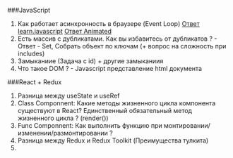 ###JavaScript

1. Как работает асинхронность в браузере (Event Loop)
  [Ответ learn.javascript](https://learn.javascript.ru/event-loop)
  [Ответ Animated](https://dev.to/lydiahallie/javascript-visualized-event-loop-3dif)
2. Есть массив с дубликатами. Как вы избавитесь от дубликатов ? - Ответ - Set, Собрать объект по ключам (+ вопрос на сложность при includes)
3. Замыканиие (Задача с id) + другие замыканиия
4. Что такое DOM ? - Javascript представление html документа

###React + Redux

1. Разница между useState и useRef
2. Class Componnent: Какие методы жизненного цикла компонента существуют в React? Единственный обязательный метод жизненного цикла ? (render())
3. Func Componnent: Как выполнить функцию при монтировании/изменении/размонтировании ?
4. Разница между Redux и Redux Toolkit (Преимущества тулкита)
5. 
